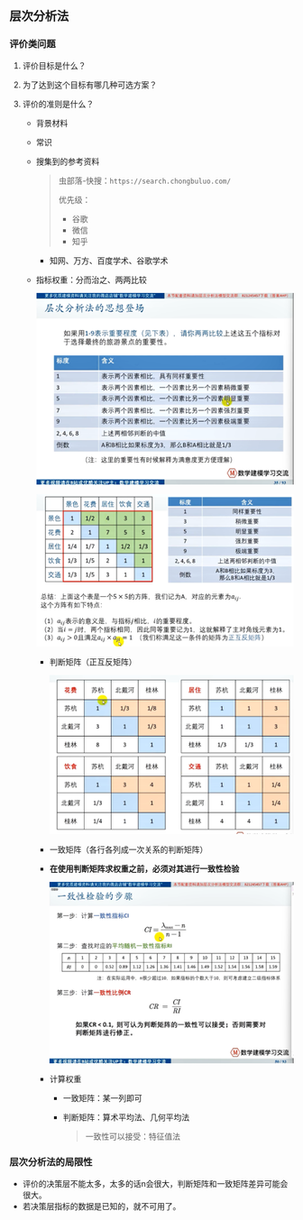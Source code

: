 ## 层次分析法

### 评价类问题

1. 评价目标是什么？

2. 为了达到这个目标有哪几种可选方案？

3. 评价的准则是什么？
   
   - 背景材料
   
   - 常识
   
   - 搜集到的参考资料
     
     > 虫部落-快搜：`https://search.chongbuluo.com/` 
     > 
     > 优先级：
     > 
     > - 谷歌 
     > - 微信
     > - 知乎
     
     - 知网、万方、百度学术、谷歌学术
   
   - 指标权重：分而治之、两两比较
     
     ![](../images/两两比较.png)
     
     ![](../images/ex.png)
     
     - 判断矩阵（正互反矩阵）
       
       ![](../images/判断矩阵.png)
     
     - 一致矩阵（各行各列成一次关系的判断矩阵）
     
     - **在使用判断矩阵求权重之前，必须对其进行一致性检验**
       
       ![](../images/检验.png)
     
     - 计算权重
       
       - 一致矩阵：某一列即可
       
       - 判断矩阵：算术平均法、几何平均法
         
         > 一致性可以接受：特征值法

### 层次分析法的局限性

- 评价的决策层不能太多，太多的话n会很大，判断矩阵和一致矩阵差异可能会很大。
- 若决策层指标的数据是已知的，就不可用了。